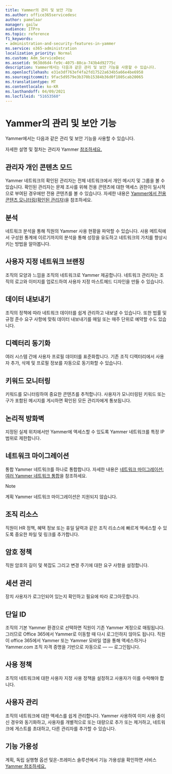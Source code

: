 ```yaml
---
title: Yammer의 관리 및 보안 기능
ms.author: office365servicedesc
author: pamelaar
manager: gailw
audience: ITPro
ms.topic: reference
f1_keywords:
- administration-and-security-features-in-yammer
ms.service: o365-administration
localization_priority: Normal
ms.custom: Adm_ServiceDesc
ms.assetid: 9638d6d4-fe9c-4075-88ca-743b4d92775c
description: Yammer에서는 다음과 같은 관리 및 보안 기능을 사용할 수 있습니다.
ms.openlocfilehash: e31e3df763ef4fa2fd17522a634b5a66e4be6958
ms.sourcegitcommit: 9fac5d9579e3b370b15384b36d0f1805cab20065
ms.translationtype: MT
ms.contentlocale: ko-KR
ms.lasthandoff: 04/09/2021
ms.locfileid: "51653560"
---
```

# <a name="administration-and-security-features-in-yammer"></a>Yammer의 관리 및 보안 기능

Yammer에서는 다음과 같은 관리 및 보안 기능을 사용할 수 있습니다.
  
자세한 설명 및 절차는 관리자 Yammer [참조하세요.](/yammer/)

## <a name="admin-private-content-mode"></a>관리자 개인 콘텐츠 모드

Yammer 네트워크의 확인된 관리자는 전체 네트워크에서 개인 메시지 및 그룹을 볼 수 있습니다. 확인된 관리자는 문제 조사를 위해 전용 콘텐츠에 대한 액세스 권한이 일시적으로 부여된 경우에만 전용 콘텐츠를 볼 수 있습니다. 자세한 내용은 [Yammer에서 전용 콘텐츠 모니터링(확인된 관리자)](/yammer/manage-security-and-compliance/monitor-private-content)을 참조하세요.

## <a name="analytics"></a>분석

네트워크 분석을 통해 직원의 Yammer 사용 현황을 파악할 수 있습니다. 사용 메트릭에서 구성원 통계에 이르기까지의 분석을 통해 성장을 유도하고 네트워크의 가치를 향상시키는 방법을 알아봅니다.

## <a name="custom-network-branding"></a>사용자 지정 네트워크 브랜징

조직의 모양과 느낌을 조직의 네트워크로 Yammer 제공합니다. 네트워크 관리자는 조직의 로고와 이미지를 업로드하여 사용자 지정 마스트헤드 디자인을 만들 수 있습니다.

## <a name="data-export"></a>데이터 내보내기

조직의 정책에 따라 네트워크 데이터를 쉽게 관리하고 내보낼 수 있습니다. 또한 법률 및 규정 준수 요구 사항에 맞춰 데이터 내보내기를 매일 또는 매주 단위로 예약할 수도 있습니다.
  
## <a name="directory-synchronization"></a>디렉터리 동기화

여러 시스템 간에 사용자 프로필 데이터를 표준화합니다. 기존 조직 디렉터리에서 사용자 추가, 삭제 및 프로필 정보를 자동으로 동기화할 수 있습니다.

## <a name="keyword-monitoring"></a>키워드 모니터링

키워드를 모니터링하여 중요한 콘텐츠를 추적합니다. 사용자가 모니터링된 키워드 또는 구가 포함된 메시지를 게시하면 확인된 모든 관리자에게 통보됩니다.

## <a name="logical-firewall"></a>논리적 방화벽

지정된 실제 위치에서만 Yammer에 액세스할 수 있도록 Yammer 네트워크를 특정 IP 범위로 제한합니다.

## <a name="network-migration"></a>네트워크 마이그레이션

통합 Yammer 네트워크를 하나로 통합합니다. 자세한 내용은 [네트워크 마이그레이션: 여러 Yammer 네트워크 통합](/yammer/configure-your-yammer-network/consolidate-multiple-yammer-networks)을 참조하세요.
  
> [!NOTE]
> 계획 Yammer 네트워크 마이그레이션은 지원되지 않습니다. 

## <a name="organization-resources"></a>조직 리소스

직원이 HR 정책, 혜택 정보 또는 휴일 달력과 같은 조직 리소스에 빠르게 액세스할 수 있도록 중요한 파일 및 링크를 추가합니다.
  
## <a name="password-policies"></a>암호 정책

직원 암호의 길이 및 복잡도 그리고 변경 주기에 대한 요구 사항을 설정합니다.
  
## <a name="session-management"></a>세션 관리

장치 사용자가 로그인되어 있는지 확인하고 필요에 따라 로그아웃합니다.

## <a name="single-identity"></a>단일 ID

조직의 기본 Yammer 환경으로 선택하면 직원이 기존 Yammer 계정으로 매핑됩니다. 그러므로 Office 365에서 Yammer로 이동할 때 다시 로그인하지 않아도 됩니다. 직원이 office 365에서 Yammer 또는 Yammer 모바일 앱을 통해 액세스하거나 Yammer.com 조직 자격 증명을 기반으로 자동으로 &mdash; &mdash; 로그인됩니다.

## <a name="usage-policy"></a>사용 정책

조직의 네트워크에 대한 사용자 지정 사용 정책을 설정하고 사용자가 이를 수락해야 합니다.

## <a name="user-management"></a>사용자 관리

조직의 네트워크에 대한 액세스를 쉽게 관리합니다. Yammer 사용하여 이미 사용 중이신 경우와 동기화하고, 사용자를 개별적으로 또는 대량으로 추가 또는 제거하고, 네트워크에 게스트를 초대하고, 다른 관리자를 추가할 수 있습니다.

## <a name="feature-availability"></a>기능 가용성

계획, 독립 실행형 옵션 및온-프레미스 솔루션에서 기능 가용성을 확인하면 서비스 [Yammer 참조하세요.](yammer-service-description.md)
